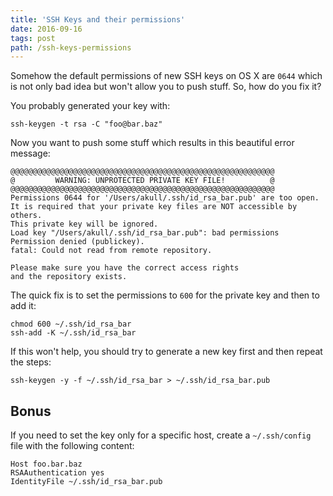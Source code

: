 ```yaml
---
title: 'SSH Keys and their permissions'
date: 2016-09-16
tags: post
path: /ssh-keys-permissions
---
```


Somehow the default permissions of new SSH keys on OS X are `0644` which is not only bad idea but won't allow you to push stuff. So, how do you fix it?

You probably generated your key with:

```shell
ssh-keygen -t rsa -C "foo@bar.baz"
```

Now you want to push some stuff which results in this beautiful error message:

```shell
@@@@@@@@@@@@@@@@@@@@@@@@@@@@@@@@@@@@@@@@@@@@@@@@@@@@@@@@@@@
@         WARNING: UNPROTECTED PRIVATE KEY FILE!          @
@@@@@@@@@@@@@@@@@@@@@@@@@@@@@@@@@@@@@@@@@@@@@@@@@@@@@@@@@@@
Permissions 0644 for '/Users/akull/.ssh/id_rsa_bar.pub' are too open.
It is required that your private key files are NOT accessible by others.
This private key will be ignored.
Load key "/Users/akull/.ssh/id_rsa_bar.pub": bad permissions
Permission denied (publickey).
fatal: Could not read from remote repository.

Please make sure you have the correct access rights
and the repository exists.
```

The quick fix is to set the permissions to `600` for the private key and then to add it:

```shell
chmod 600 ~/.ssh/id_rsa_bar
ssh-add -K ~/.ssh/id_rsa_bar
```

If this won't help, you should try to generate a new key first and then repeat the steps:

```shell
ssh-keygen -y -f ~/.ssh/id_rsa_bar > ~/.ssh/id_rsa_bar.pub
```

## Bonus

If you need to set the key only for a specific host, create a `~/.ssh/config` file with the following content:

```
Host foo.bar.baz
RSAAuthentication yes
IdentityFile ~/.ssh/id_rsa_bar.pub
```
